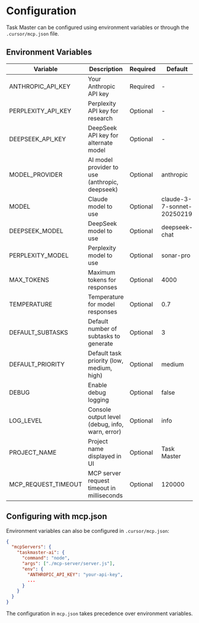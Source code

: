 # Configuration

Task Master can be configured using environment variables or through the `.cursor/mcp.json` file.

## Environment Variables

| Variable | Description | Required | Default |
|----------|-------------|----------|---------|
| ANTHROPIC_API_KEY | Your Anthropic API key | Required | - |
| PERPLEXITY_API_KEY | Perplexity API key for research | Optional | - |
| DEEPSEEK_API_KEY | DeepSeek API key for alternate model | Optional | - |
| MODEL_PROVIDER | AI model provider to use (anthropic, deepseek) | Optional | anthropic |
| MODEL | Claude model to use | Optional | claude-3-7-sonnet-20250219 |
| DEEPSEEK_MODEL | DeepSeek model to use | Optional | deepseek-chat |
| PERPLEXITY_MODEL | Perplexity model to use | Optional | sonar-pro |
| MAX_TOKENS | Maximum tokens for responses | Optional | 4000 |
| TEMPERATURE | Temperature for model responses | Optional | 0.7 |
| DEFAULT_SUBTASKS | Default number of subtasks to generate | Optional | 3 |
| DEFAULT_PRIORITY | Default task priority (low, medium, high) | Optional | medium |
| DEBUG | Enable debug logging | Optional | false |
| LOG_LEVEL | Console output level (debug, info, warn, error) | Optional | info |
| PROJECT_NAME | Project name displayed in UI | Optional | Task Master |
| MCP_REQUEST_TIMEOUT | MCP server request timeout in milliseconds | Optional | 120000 |

## Configuring with mcp.json

Environment variables can also be configured in `.cursor/mcp.json`:

```json
{
  "mcpServers": {
    "taskmaster-ai": {
      "command": "node",
      "args": ["./mcp-server/server.js"],
      "env": {
        "ANTHROPIC_API_KEY": "your-api-key",
        ...
      }
    }
  }
}
```

The configuration in `mcp.json` takes precedence over environment variables.
